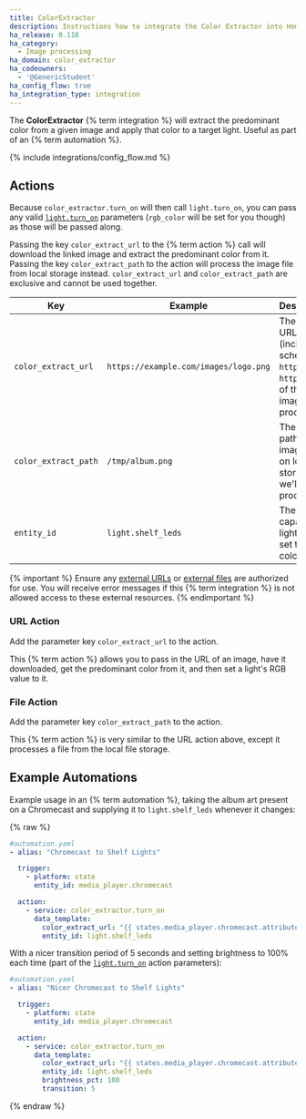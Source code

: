 ```yaml
---
title: ColorExtractor
description: Instructions how to integrate the Color Extractor into Home Assistant.
ha_release: 0.118
ha_category:
  - Image processing
ha_domain: color_extractor
ha_codeowners:
  - '@GenericStudent'
ha_config_flow: true
ha_integration_type: integration
---
```


The **ColorExtractor** {% term integration %} will extract the predominant color from a given image and apply that color to a target light.
Useful as part of an {% term automation %}.

{% include integrations/config_flow.md %}

## Actions

Because `color_extractor.turn_on` will then call `light.turn_on`, you can pass any valid [`light.turn_on`](/integrations/light#action-lightturn_on) parameters (`rgb_color` will be set for you though) as those will be passed along.

Passing the key `color_extract_url` to the {% term action %} call will download the linked image and extract the predominant color from it. Passing the key `color_extract_path` to the action will process the image file from local storage instead. `color_extract_url` and `color_extract_path` are exclusive and cannot be used together.

| Key                  | Example                               | Description                                                                    |
| -------------------- | ------------------------------------- | ------------------------------------------------------------------------------ |
| `color_extract_url`  | `https://example.com/images/logo.png` | The full URL (including schema, `http://`, `https://`) of the image to process |
| `color_extract_path` | `/tmp/album.png`                      | The full path to the image file on local storage we'll process                 |
| `entity_id`          | `light.shelf_leds`                    | The RGB capable light we'll set the color of                                   |

{% important %}
Ensure any [external URLs](/integrations/homeassistant/#allowlist_external_urls) or [external files](/docs/integrations/homeassistant/#allowlist_external_dirs) are authorized for use. You will receive error messages if this {% term integration %} is not allowed access to these external resources.
{% endimportant %}

### URL Action

Add the parameter key `color_extract_url` to the action.

This {% term action %} allows you to pass in the URL of an image, have it downloaded, get the predominant color from it, and then set a light's RGB value to it.

### File Action

Add the parameter key `color_extract_path` to the action.

This {% term action %} is very similar to the URL action above, except it processes a file from the local file storage.

## Example Automations

Example usage in an {% term automation %}, taking the album art present on a Chromecast and supplying it to `light.shelf_leds` whenever it changes:

{% raw %}

```yaml
#automation.yaml
- alias: "Chromecast to Shelf Lights"

  trigger:
    - platform: state
      entity_id: media_player.chromecast

  action:
    - service: color_extractor.turn_on
      data_template:
        color_extract_url: "{{ states.media_player.chromecast.attributes.entity_picture }}"
        entity_id: light.shelf_leds
```

With a nicer transition period of 5 seconds and setting brightness to 100% each time (part of the [`light.turn_on`](/integrations/light#action-lightturn_on) action parameters):

```yaml
#automation.yaml
- alias: "Nicer Chromecast to Shelf Lights"

  trigger:
    - platform: state
      entity_id: media_player.chromecast

  action:
    - service: color_extractor.turn_on
      data_template:
        color_extract_url: "{{ states.media_player.chromecast.attributes.entity_picture }}"
        entity_id: light.shelf_leds
        brightness_pct: 100
        transition: 5
```

{% endraw %}
